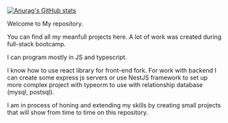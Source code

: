 [![Anurag's GitHub stats](https://github-readme-stats.vercel.app/api?username=arcinech&show_icons=true&theme=radical)](https://github.com/anuraghazra/github-readme-stats)


Welcome to My repository.

You can find all my meanfull projects here.
A lot of work was created during full-stack bootcamp.

I can program mostly in JS and typescript. 

I know how to use react library for front-end fork.
For work with backend I can create some express js servers or use NestJS framework to set up more complex project with typeorm to use with relationship database (mysql, postsql).

I am in process of honing and extending my skills by creating small projects that will show from time to time on this repository.
